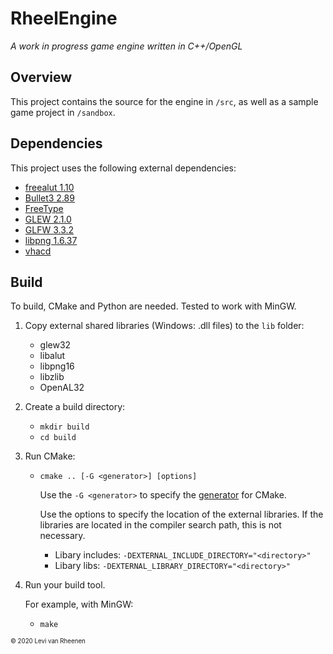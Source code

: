 # RheelEngine
*A work in progress game engine written in C++/OpenGL*

## Overview
This project contains the source for the engine in <code>/src</code>, as 
well as a sample game project in <code>/sandbox</code>. 

## Dependencies
This project uses the following external dependencies:
* [freealut 1.10](https://github.com/vancegroup/freealut)
* [Bullet3 2.89](https://github.com/bulletphysics/bullet3)
* [FreeType](https://www.freetype.org/)
* [GLEW 2.1.0](http://glew.sourceforge.net/)
* [GLFW 3.3.2](https://www.glfw.org/)
* [libpng 1.6.37](http://www.libpng.org/pub/png/libpng.html)
* [vhacd](https://github.com/kmammou/v-hacd)

## Build
To build, CMake and Python are needed. Tested to work with MinGW.

1. Copy external shared libraries (Windows: .dll files) to the `lib` folder:
    * glew32
    * libalut
    * libpng16
    * libzlib
    * OpenAL32
2. Create a build directory:
	* `mkdir build`
	* `cd build`
3. Run CMake:
	* `cmake .. [-G <generator>] [options]`
		
		Use the `-G <generator>` to specify the 
	    [generator](https://cmake.org/cmake/help/latest/manual/cmake-generators.7.html)
	    for CMake.
	
	    Use the options to specify the location of the external libraries. If the
	    libraries are located in the compiler search path, this is not necessary.
	
        * Libary includes: `-DEXTERNAL_INCLUDE_DIRECTORY="<directory>"`
        * Libary libs: `-DEXTERNAL_LIBRARY_DIRECTORY="<directory>"`

4. Run your build tool.
    
    For example, with MinGW:
    
    * `make`

<sup><sub>© 2020 Levi van Rheenen</sub></sup>



